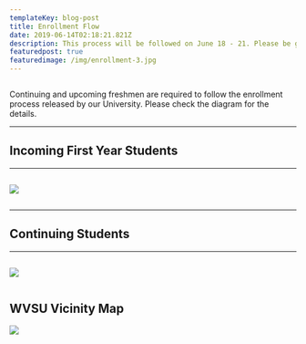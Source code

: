 ```yaml
---
templateKey: blog-post
title: Enrollment Flow
date: 2019-06-14T02:18:21.821Z
description: This process will be followed on June 18 - 21. Please be guided accordingly.
featuredpost: true
featuredimage: /img/enrollment-3.jpg
---
```

![]()

Continuing and upcoming freshmen are required to follow the enrollment  process released by our University. Please check the diagram for the details.

<hr />

## Incoming First Year Students

<hr />

<div style="overflow-x:scroll">

![](/img/first-year-enroll.svg)

</div>

<hr />

## Continuing Students

<hr />

<div style="overflow-x:scroll">

![](/img/old-stud-enroll.svg)

</div>

## WVSU Vicinity Map

![](/img/map-guide.jpg)

